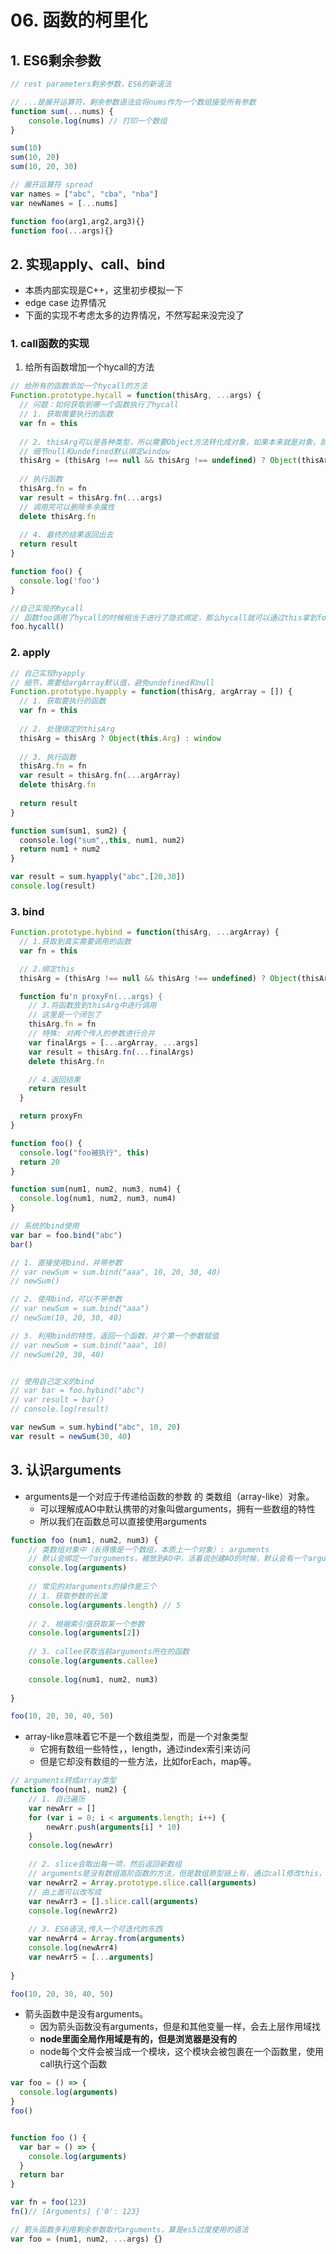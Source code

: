 # 06. 函数的柯里化

## 1. ES6剩余参数

```js
// rest parameters剩余参数，ES6的新语法

// ...是展开运算符，剩余参数语法会将nums作为一个数组接受所有参数
function sum(...nums) {
    console.log(nums) // 打印一个数组
}

sum(10)
sum(10, 20)
sum(10, 20, 30)

// 展开运算符 spread
var names = ["abc", "cba", "nba"]
var newNames = [...nums]

function foo(arg1,arg2,arg3){}
function foo(...args){}

```

## 2. 实现apply、call、bind

+ 本质内部实现是C++，这里初步模拟一下
+ edge case 边界情况
+ 下面的实现不考虑太多的边界情况，不然写起来没完没了

### 1. call函数的实现

1. 给所有函数增加一个hycall的方法

```js
// 给所有的函数添加一个hycall的方法
Function.prototype.hycall = function(thisArg, ...args) {
  // 问题：如何获取到哪一个函数执行了hycall
  // 1. 获取需要执行的函数
  var fn = this
  
  // 2. thisArg可以是各种类型，所以需要Object方法转化成对象，如果本来就是对象，就保持
  // 细节null和undefined默认绑定window
  thisArg = (thisArg !== null && thisArg !== undefined) ? Object(thisArg) : window
  
  // 执行函数
  thisArg.fn = fn
  var result = thisArg.fn(...args)
  // 调用完可以删除多余属性
  delete thisArg.fn
  
  // 4. 最终的结果返回出去
  return result
}

function foo() {
  console.log('foo')
} 

//自己实现的hycall
// 函数foo调用了hycall的时候相当于进行了隐式绑定，那么hycall就可以通过this拿到foo
foo.hycall()
```

### 2. apply

```js
// 自己实现hyapply
// 细节，需要给argArray默认值，避免undefined和null
Function.prototype.hyapply = function(thisArg, argArray = []) {
  // 1. 获取要执行的函数
  var fn = this
  
  // 2. 处理绑定的thisArg
  thisArg = thisArg ? Object(this.Arg) : window 
  
  // 3. 执行函数
  thisArg.fn = fn
  var result = thisArg.fn(...argArray)
  delete thisArg.fn
  
  return result
}

function sum(sum1, sum2) {
  coonsole.log("sum",,this, num1, num2)
  return num1 + num2
}

var result = sum.hyapply("abc",[20,30])
console.log(result)
```

### 3. bind

```js
Function.prototype.hybind = function(thisArg, ...argArray) {
  // 1.获取到真实需要调用的函数
  var fn = this

  // 2.绑定this
  thisArg = (thisArg !== null && thisArg !== undefined) ? Object(thisArg): window

  function fu'n proxyFn(...args) {
    // 3.将函数放到thisArg中进行调用
    // 这里是一个闭包了
    thisArg.fn = fn
    // 特殊: 对两个传入的参数进行合并
    var finalArgs = [...argArray, ...args]
    var result = thisArg.fn(...finalArgs)
    delete thisArg.fn

    // 4.返回结果
    return result
  }

  return proxyFn
}

function foo() {
  console.log("foo被执行", this)
  return 20
}

function sum(num1, num2, num3, num4) {
  console.log(num1, num2, num3, num4)
}

// 系统的bind使用
var bar = foo.bind("abc")
bar()

// 1. 直接使用bind，并带参数
// var newSum = sum.bind("aaa", 10, 20, 30, 40)
// newSum()

// 2. 使用bind，可以不带参数
// var newSum = sum.bind("aaa")
// newSum(10, 20, 30, 40)

// 3. 利用bind的特性，返回一个函数，并个第一个参数赋值
// var newSum = sum.bind("aaa", 10)
// newSum(20, 30, 40)


// 使用自己定义的bind
// var bar = foo.hybind("abc")
// var result = bar()
// console.log(result)

var newSum = sum.hybind("abc", 10, 20)
var result = newSum(30, 40)

```

## 3.  认识arguments

- arguments是一个对应于传递给函数的参数 的 类数组（array-like）对象。
  + 可以理解成AO中默认携带的对象叫做arguments，拥有一些数组的特性
  + 所以我们在函数总可以直接使用arguments

```javascript
function foo (num1, num2, num3) {
    // 类数组对象中（长得像是一个数组，本质上一个对象）: arguments
    // 默认会绑定一个arguments，被放到AO中，活着说创建AO的时候，默认会有一个arguments
    console.log(arguments)
    
    // 常见的对arguments的操作是三个
    // 1. 获取参数的长度
    console.log(arguments.length) // 5
    
    // 2. 根据索引值获取某一个参数
    console.log(arguments[2])
    
    // 3. callee获取当前arguments所在的函数
    console.log(arguments.callee)
    
    console.log(num1, num2, num3)
    
}

foo(10, 20, 30, 40, 50)
```

- array-like意味着它不是一个数组类型，而是一个对象类型
  - 它拥有数组一些特性，，length，通过index索引来访问
  - 但是它却没有数组的一些方法，比如forEach，map等。

```js
// arguments转成array类型
function foo(num1, num2) {
    // 1. 自己遍历
    var newArr = []
    for (var i = 0; i < arguments.length; i++) {
        newArr.push(arguments[i] * 10)
    }
    console.log(newArr)
    
    // 2. slice会取出每一项，然后返回新数组
  	// arguments是没有数组高阶函数的方法，但是数组原型链上有，通过call修改this，变成arguments调用slice
    var newArr2 = Array.prototype.slice.call(arguments)
    // 由上面可以改写成
    var newArr3 = [].slice.call(arguments)
    console.log(newArr2)
  
  	// 3. ES6语法,传入一个可迭代的东西
  	var newArr4 = Array.from(arguments)
    console.log(newArr4)
  	var newArr5 = [...arguments]
    
}

foo(10, 20, 30, 40, 50)

```

+ 箭头函数中是没有arguments。
  + 因为箭头函数没有arguments，但是和其他变量一样，会去上层作用域找
  + **node里面全局作用域是有的，但是浏览器是没有的**
  + node每个文件会被当成一个模块，这个模块会被包裹在一个函数里，使用call执行这个函数

```js
var foo = () => {
  console.log(arguments)
}
foo()


function foo () {
  var bar = () => {
    console.log(arguments)
  }
  return bar
}

var fn = foo(123)
fn()// [Arguments] {'0': 123}

// 箭头函数多利用剩余参数取代arguments，算是es5过度使用的语法
var foo = (num1, num2, ...args) {}
```


































































